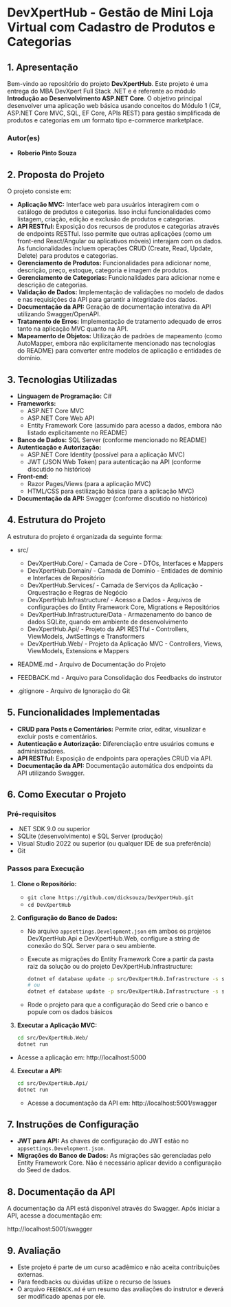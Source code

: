 # **DevXpertHub - Gestão de Mini Loja Virtual com Cadastro de Produtos e Categorias**

## **1. Apresentação**

Bem-vindo ao repositório do projeto **DevXpertHub**. Este projeto é uma entrega do MBA DevXpert Full Stack .NET e é referente ao módulo **Introdução ao Desenvolvimento ASP.NET Core**.
O objetivo principal desenvolver uma aplicação web básica usando conceitos do Módulo 1 (C#, ASP.NET Core MVC, SQL, EF Core, APIs REST) para gestão simplificada de produtos e categorias em um formato tipo e-commerce marketplace.

### **Autor(es)**
- **Roberio Pinto Souza**

## **2. Proposta do Projeto**

O projeto consiste em:

- **Aplicação MVC:** Interface web para usuários interagirem com o catálogo de produtos e categorias. Isso inclui funcionalidades como listagem, criação, edição e exclusão de produtos e categorias.
- **API RESTful:** Exposição dos recursos de produtos e categorias através de endpoints RESTful. Isso permite que outras aplicações (como um front-end React/Angular ou aplicativos móveis) interajam com os dados. As funcionalidades incluem operações CRUD (Create, Read, Update, Delete) para produtos e categorias.
- **Gerenciamento de Produtos:** Funcionalidades para adicionar nome, descrição, preço, estoque, categoria e imagem de produtos.
- **Gerenciamento de Categorias:** Funcionalidades para adicionar nome e descrição de categorias.
- **Validação de Dados:** Implementação de validações no modelo de dados e nas requisições da API para garantir a integridade dos dados.
- **Documentação da API:** Geração de documentação interativa da API utilizando Swagger/OpenAPI.
- **Tratamento de Erros:** Implementação de tratamento adequado de erros tanto na aplicação MVC quanto na API.
- **Mapeamento de Objetos:** Utilização de padrões de mapeamento (como AutoMapper, embora não explicitamente mencionado nas tecnologias do README) para converter entre modelos de aplicação e entidades de domínio.

## **3. Tecnologias Utilizadas**

- **Linguagem de Programação:** C#
- **Frameworks:**
  - ASP.NET Core MVC
  - ASP.NET Core Web API
  - Entity Framework Core (assumido para acesso a dados, embora não listado explicitamente no README)
- **Banco de Dados:** SQL Server (conforme mencionado no README)
- **Autenticação e Autorização:**
  - ASP.NET Core Identity (possível para a aplicação MVC)
  - JWT (JSON Web Token) para autenticação na API (conforme discutido no histórico)
- **Front-end:**
  - Razor Pages/Views (para a aplicação MVC)
  - HTML/CSS para estilização básica (para a aplicação MVC)
- **Documentação da API:** Swagger (conforme discutido no histórico)

## **4. Estrutura do Projeto**

A estrutura do projeto é organizada da seguinte forma:

- src/
  - DevXpertHub.Core/               - Camada de Core - DTOs, Interfaces e Mappers
  - DevXpertHub.Domain/             - Camada de Domínio - Entidades de domínio e Interfaces de Repositório
  - DevXpertHub.Services/           - Camada de Serviços da Aplicação - Orquestração e Regras de Negócio
  - DevXpertHub.Infrastructure/     - Acesso a Dados - Arquivos de configurações do Entity Framework Core, Migrations e Repositórios
  - DevXpertHub.Infrastructure/Data - Armazenamento do banco de dados SQLite, quando em ambiente de desenvolvimento
  - DevXpertHub.Api/                - Projeto da API RESTful - Controllers, ViewModels, JwtSettings e Transformers
  - DevXpertHub.Web/                - Projeto da Aplicação MVC - Controllers, Views, ViewModels, Extensions e Mappers

- README.md                     - Arquivo de Documentação do Projeto
- FEEDBACK.md                   - Arquivo para Consolidação dos Feedbacks do instrutor
- .gitignore                    - Arquivo de Ignoração do Git

## **5. Funcionalidades Implementadas**

- **CRUD para Posts e Comentários:** Permite criar, editar, visualizar e excluir posts e comentários.
- **Autenticação e Autorização:** Diferenciação entre usuários comuns e administradores.
- **API RESTful:** Exposição de endpoints para operações CRUD via API.
- **Documentação da API:** Documentação automática dos endpoints da API utilizando Swagger.

## **6. Como Executar o Projeto**

### **Pré-requisitos**

- .NET SDK 9.0 ou superior
- SQLite (desenvolvimento) e SQL Server (produção)
- Visual Studio 2022 ou superior (ou qualquer IDE de sua preferência)
- Git

### **Passos para Execução**

1. **Clone o Repositório:**
   - `git clone https://github.com/dicksouza/DevXpertHub.git`
   - `cd DevXpertHub`

2. **Configuração do Banco de Dados:**
   - No arquivo `appsettings.Development.json` em ambos os projetos DevXpertHub.Api e DevXpertHub.Web, configure a string de conexão do SQL Server para o seu ambiente.
   - Execute as migrações do Entity Framework Core a partir da pasta raiz da solução ou do projeto DevXpertHub.Infrastructure:

      ```bash
      dotnet ef database update -p src/DevXpertHub.Infrastructure -s src/DevXpertHub.Api
      # ou
      dotnet ef database update -p src/DevXpertHub.Infrastructure -s src/DevXpertHub.Web

   - Rode o projeto para que a configuração do Seed crie o banco e popule com os dados básicos

3. **Executar a Aplicação MVC:**

    ```bash
    cd src/DevXpertHub.Web/
    dotnet run
    ```
  - Acesse a aplicação em: http://localhost:5000

4. **Executar a API:**

   ``` bash
   cd src/DevXpertHub.Api/
   dotnet run
   ```
   - Acesse a documentação da API em: http://localhost:5001/swagger

## **7. Instruções de Configuração**

- **JWT para API:** As chaves de configuração do JWT estão no `appsettings.Development.json`.
- **Migrações do Banco de Dados:** As migrações são gerenciadas pelo Entity Framework Core. Não é necessário aplicar devido a configuração do Seed de dados.

## **8. Documentação da API**

A documentação da API está disponível através do Swagger. Após iniciar a API, acesse a documentação em:

http://localhost:5001/swagger

## **9. Avaliação**

- Este projeto é parte de um curso acadêmico e não aceita contribuições externas. 
- Para feedbacks ou dúvidas utilize o recurso de Issues
- O arquivo `FEEDBACK.md` é um resumo das avaliações do instrutor e deverá ser modificado apenas por ele.